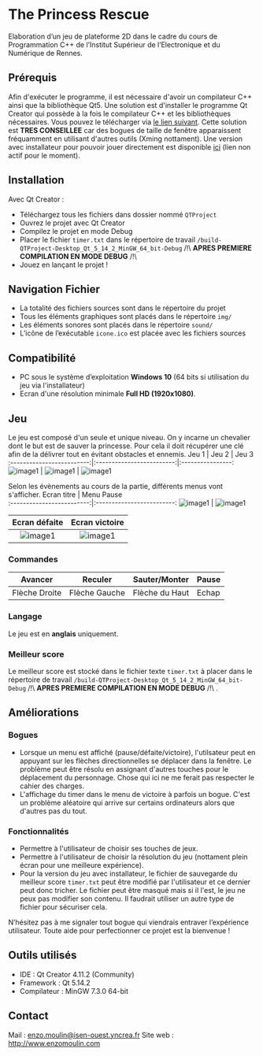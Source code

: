 The Princess Rescue
===================
Elaboration d’un jeu de plateforme 2D dans le cadre du cours de Programmation C++ de l’Institut Supérieur de l’Electronique et du Numérique de Rennes.

Prérequis
---------

Afin d'exécuter le programme, il est nécessaire d'avoir un compilateur C++ ainsi que la bibliothèque Qt5. Une solution est d'installer le programme Qt Creator qui possède à la fois le compilateur C++ et les bibliothèques nécessaires.
Vous pouvez le télécharger via [le lien suivant](https://www.qt.io/download). Cette solution est **TRES CONSEILLEE** car des bogues de taille de fenêtre apparaissent fréquamment en utilisant d'autres outils (Xming nottament).
Une version avec installateur pour pouvoir jouer directement est disponible [ici]() (lien non actif pour le moment).

Installation
------------
Avec Qt Creator :
*	Téléchargez tous les fichiers dans dossier nommé `QTProject`
*	Ouvrez le projet avec Qt Creator
*	Compilez le projet en mode Debug
*	Placer le fichier `timer.txt` dans le répertoire de travail `/build-QTProject-Desktop_Qt_5_14_2_MinGW_64_bit-Debug` /!\ **APRES PREMIERE COMPILATION EN MODE DEBUG** /!\
*	Jouez en lançant le projet ! 

Navigation Fichier
------------------
*	La totalité des fichiers sources sont dans le répertoire du projet
*	Tous les éléments graphiques sont placés dans le répertoire `img/`
*	Les éléments sonores sont placés dans le répertoire `sound/`
*	L’icône de l’exécutable `icone.ico` est placée avec les fichiers sources


Compatibilité
-------------

*   PC sous le système d’exploitation **Windows 10** (64 bits si utilisation du jeu via l'installateur) 
*   Ecran d'une résolution minimale **Full HD (1920x1080)**.



Jeu
---
Le jeu est composé d'un seule et unique niveau. On y incarne un chevalier dont le but est de sauver la princesse. Pour cela il doit récupérer une clé afin de la délivrer tout en évitant obstacles et ennemis. 
Jeu 1                       |                   Jeu 2     |          Jeu 3
:-------------------------:|:-------------------------:|:----------------:
![image1][1]               |  ![image1][2]             | ![image1][3]

Selon les évènements au cours de la partie, différents menus vont s'afficher.
Ecran titre                |         Menu Pause              
:-------------------------:|:-------------------------:
![image1][4]  |  ![image1][5]                           

Ecran défaite              |       Ecran victoire            
:-------------------------:|:-------------------------:
![image1][6]               |  ![image1][7]             
### Commandes

Avancer        |Reculer         | Sauter/Monter  | Pause
-------------  | -------------- | -------------- | -------
Flèche Droite  | Flèche Gauche  | Flèche du Haut | Echap


### Langage

Le jeu est en **anglais** uniquement.

### Meilleur score

Le meilleur score est stocké dans le fichier texte `timer.txt` à placer dans le répertoire de travail `/build-QTProject-Desktop_Qt_5_14_2_MinGW_64_bit-Debug` /!\ **APRES PREMIERE COMPILATION EN MODE DEBUG** /!\ .


Améliorations
-------------
### Bogues
*	Lorsque un menu est affiché (pause/défaite/victoire), l'utilsateur peut en appuyant sur les flèches directionnelles se déplacer dans la fenêtre. Le problème peut être résolu en assignant d'autres touches pour le déplacement du personnage. Chose qui ici ne me ferait pas respecter le cahier des charges.
*	L'affichage du timer dans le menu de victoire à parfois un bogue. C'est un problème aléatoire qui arrive sur certains ordinateurs alors que d'autres pas du tout. 

### Fonctionnalités
*	Permettre à l'utilisateur de choisir ses touches de jeux.
*	Permettre à l'utilisateur de choisir la résolution du jeu (nottament plein écran pour une meilleure expérience).
*	Pour la version du jeu avec installateur, le fichier de sauvegarde du meilleur score `timer.txt` peut être modifié par l'utilisateur et ce dernier peut donc tricher. Le fichier peut être masqué mais si il l'est, le jeu ne peux pas modifier son contenu. Il faudrait utiliser un autre type de fichier pour sécuriser cela. 

N’hésitez pas à me signaler tout bogue qui viendrais entraver l’expérience utilisateur. Toute aide pour perfectionner ce projet est la bienvenue ! 

Outils utilisés
---------------
*   IDE : Qt Creator 4.11.2 (Community)
*   Framework : Qt 5.14.2
*   Compilateur : MinGW 7.3.0 64-bit

Contact
-------
Mail : enzo.moulin@isen-ouest.yncrea.fr
Site web : http://www.enzomoulin.com

[1]: https://i.ibb.co/ckf1vzy/jeu1.png
[2]: https://i.ibb.co/yfc2p79/jeu2.png
[3]: https://i.ibb.co/qj3r5v8/jeu3.png
[4]: https://i.ibb.co/Dwq9fsn/accueil.png
[5]: https://i.ibb.co/7zxMzRN/pause.png
[6]: https://i.ibb.co/yh96y6n/lose.png
[7]: https://i.ibb.co/BfPGg7Q/win.png
